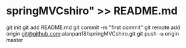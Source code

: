 # springMVCshiro" >> README.md
git init
git add README.md
git commit -m "first commit"
git remote add origin git@github.com:alanpan18/springMVCshiro.git
git push -u origin master
